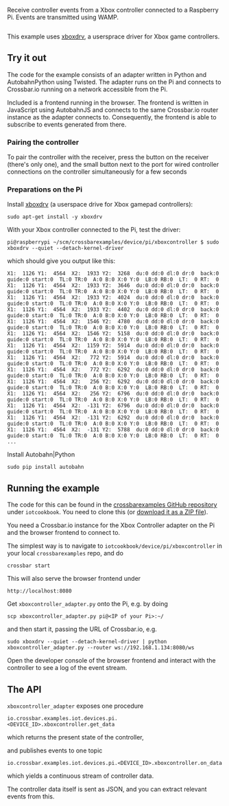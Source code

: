 Receive controller events from a Xbox controller connected to a Raspberry Pi. Events are transmitted using WAMP.

<div class="topimage_container">
   <img class="topimage" src="../../static/img/iotcookbook/xbox_controller.jpg" alt="">   
</div>

This example uses [xboxdrv](https://github.com/xboxdrv/xboxdrv), a usersprace driver for Xbox game controllers.

## Try it out

The code for the example consists of an adapter written in Python and AutobahnPython using Twisted. The adapter runs on the Pi and connects to Crossbar.io running on a network accessible from the Pi.

Included is a frontend running in the browser. The frontend is written in JavaScript using AutobahnJS and connects to the same Crossbar.io router instance as the adapter connects to. Consequently, the frontend is able to  subscribe to events generated from there.

### Pairing the controller

To pair the controller with the receiver, press the button on the receiver (there's only one), and the small button next to the port for wired controller connections on the controller simultaneously for a few seconds

### Preparations on the Pi

Install [xboxdrv](https://github.com/xboxdrv/xboxdrv) (a userspace drive for Xbox gamepad controllers):

```console
sudo apt-get install -y xboxdrv
```

With your Xbox controller connected to the Pi, test the driver:

```console
pi@raspberrypi ~/scm/crossbarexamples/device/pi/xboxcontroller $ sudo xboxdrv --quiet --detach-kernel-driver
```

which should give you output like this:

```console
X1:  1126 Y1:  4564  X2:  1933 Y2:  3268  du:0 dd:0 dl:0 dr:0  back:0 guide:0 start:0  TL:0 TR:0  A:0 B:0 X:0 Y:0  LB:0 RB:0  LT:  0 RT:  0
X1:  1126 Y1:  4564  X2:  1933 Y2:  3646  du:0 dd:0 dl:0 dr:0  back:0 guide:0 start:0  TL:0 TR:0  A:0 B:0 X:0 Y:0  LB:0 RB:0  LT:  0 RT:  0
X1:  1126 Y1:  4564  X2:  1933 Y2:  4024  du:0 dd:0 dl:0 dr:0  back:0 guide:0 start:0  TL:0 TR:0  A:0 B:0 X:0 Y:0  LB:0 RB:0  LT:  0 RT:  0
X1:  1126 Y1:  4564  X2:  1933 Y2:  4402  du:0 dd:0 dl:0 dr:0  back:0 guide:0 start:0  TL:0 TR:0  A:0 B:0 X:0 Y:0  LB:0 RB:0  LT:  0 RT:  0
X1:  1126 Y1:  4564  X2:  1546 Y2:  4780  du:0 dd:0 dl:0 dr:0  back:0 guide:0 start:0  TL:0 TR:0  A:0 B:0 X:0 Y:0  LB:0 RB:0  LT:  0 RT:  0
X1:  1126 Y1:  4564  X2:  1546 Y2:  5158  du:0 dd:0 dl:0 dr:0  back:0 guide:0 start:0  TL:0 TR:0  A:0 B:0 X:0 Y:0  LB:0 RB:0  LT:  0 RT:  0
X1:  1126 Y1:  4564  X2:  1159 Y2:  5914  du:0 dd:0 dl:0 dr:0  back:0 guide:0 start:0  TL:0 TR:0  A:0 B:0 X:0 Y:0  LB:0 RB:0  LT:  0 RT:  0
X1:  1126 Y1:  4564  X2:   772 Y2:  5914  du:0 dd:0 dl:0 dr:0  back:0 guide:0 start:0  TL:0 TR:0  A:0 B:0 X:0 Y:0  LB:0 RB:0  LT:  0 RT:  0
X1:  1126 Y1:  4564  X2:   772 Y2:  6292  du:0 dd:0 dl:0 dr:0  back:0 guide:0 start:0  TL:0 TR:0  A:0 B:0 X:0 Y:0  LB:0 RB:0  LT:  0 RT:  0
X1:  1126 Y1:  4564  X2:   256 Y2:  6292  du:0 dd:0 dl:0 dr:0  back:0 guide:0 start:0  TL:0 TR:0  A:0 B:0 X:0 Y:0  LB:0 RB:0  LT:  0 RT:  0
X1:  1126 Y1:  4564  X2:   256 Y2:  6796  du:0 dd:0 dl:0 dr:0  back:0 guide:0 start:0  TL:0 TR:0  A:0 B:0 X:0 Y:0  LB:0 RB:0  LT:  0 RT:  0
X1:  1126 Y1:  4564  X2:  -131 Y2:  6796  du:0 dd:0 dl:0 dr:0  back:0 guide:0 start:0  TL:0 TR:0  A:0 B:0 X:0 Y:0  LB:0 RB:0  LT:  0 RT:  0
X1:  1126 Y1:  4564  X2:  -131 Y2:  6292  du:0 dd:0 dl:0 dr:0  back:0 guide:0 start:0  TL:0 TR:0  A:0 B:0 X:0 Y:0  LB:0 RB:0  LT:  0 RT:  0
X1:  1126 Y1:  4564  X2:  -131 Y2:  5788  du:0 dd:0 dl:0 dr:0  back:0 guide:0 start:0  TL:0 TR:0  A:0 B:0 X:0 Y:0  LB:0 RB:0  LT:  0 RT:  0
...
```

Install Autobahn|Python

```console
sudo pip install autobahn
```

## Running the example

The code for this can be found in the [crossbarexamples GitHub repository](https://github.com/crossbario/crossbarexamples) under `iotcookbook`. You need to clone this (or [download it as a ZIP file](https://github.com/crossbario/crossbarexamples/archive/master.zip)).

You need a Crossbar.io instance for the Xbox Controller adapter on the Pi and the browser frontend to connect to.

The simplest way is to navigate to `iotcookbook/device/pi/xboxcontroller` in your local `crossbarexamples` repo, and do

```console
crossbar start
```

This will also serve the browser frontend under

```
http://localhost:8080
```

Get `xboxcontroller_adapter.py` onto the Pi, e.g. by doing

```
scp xboxcontroller_adapter.py pi@<IP of your Pi>:~/
```

and then start it, passing the URL of Crossbar.io, e.g.

```console
sudo xboxdrv --quiet --detach-kernel-driver | python xboxcontroller_adapter.py --router ws://192.168.1.134:8080/ws
```

Open the developer console of the browser frontend and interact with the controller to see a log of the event stream.


## The API

`xboxcontroller_adapter` exposes one procedure

```
io.crossbar.examples.iot.devices.pi.<DEVICE_ID>.xboxcontroller.get_data
``` 

which returns the present state of the controller,

and publishes events to one topic

```
io.crossbar.examples.iot.devices.pi.<DEVICE_ID>.xboxcontroller.on_data
```

which yields a continuous stream of controller data.

The controller data itself is sent as JSON, and you can extract relevant events from this.


